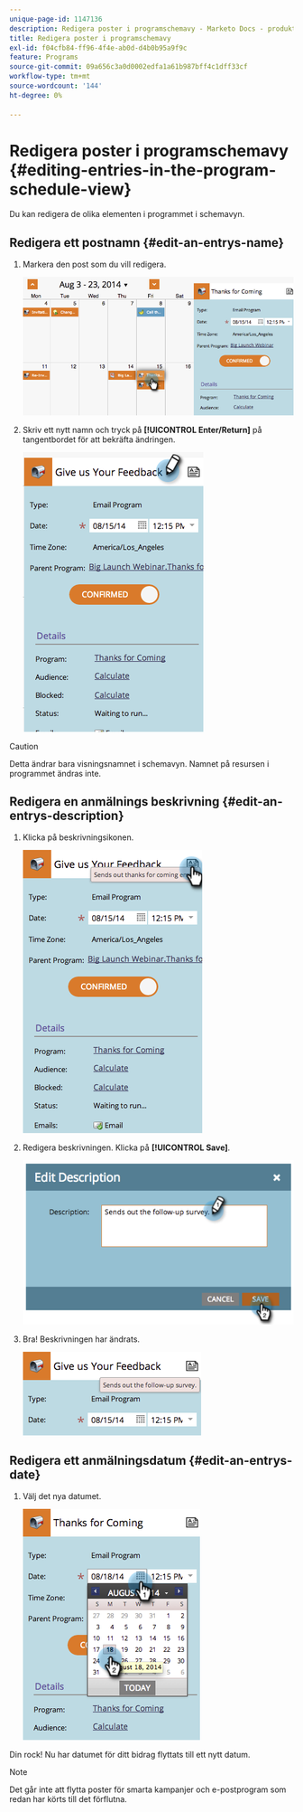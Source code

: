 ```yaml
---
unique-page-id: 1147136
description: Redigera poster i programschemavy - Marketo Docs - produktdokumentation
title: Redigera poster i programschemavy
exl-id: f04cfb84-ff96-4f4e-ab0d-d4b0b95a9f9c
feature: Programs
source-git-commit: 09a656c3a0d0002edfa1a61b987bff4c1dff33cf
workflow-type: tm+mt
source-wordcount: '144'
ht-degree: 0%

---
```


# Redigera poster i programschemavy {#editing-entries-in-the-program-schedule-view}

Du kan redigera de olika elementen i programmet i schemavyn.

## Redigera ett postnamn {#edit-an-entrys-name}

1. Markera den post som du vill redigera.

   ![](assets/image2014-9-18-18-3a1-3a36.png)

1. Skriv ett nytt namn och tryck på **[!UICONTROL Enter/Return]** på tangentbordet för att bekräfta ändringen.

   ![](assets/image2014-9-18-18-3a1-3a53.png)

>[!CAUTION]
>
>Detta ändrar bara visningsnamnet i schemavyn. Namnet på resursen i programmet ändras inte.

## Redigera en anmälnings beskrivning {#edit-an-entrys-description}

1. Klicka på beskrivningsikonen.

   ![](assets/image2014-9-18-18-3a3-3a7.png)

1. Redigera beskrivningen. Klicka på **[!UICONTROL Save]**.

   ![](assets/image2014-9-18-18-3a3-3a22.png)

1. Bra! Beskrivningen har ändrats.

   ![](assets/image2014-9-18-18-3a3-3a48.png)

## Redigera ett anmälningsdatum {#edit-an-entrys-date}

1. Välj det nya datumet.

   ![](assets/image2014-9-18-18-3a4-3a39.png)

Din rock! Nu har datumet för ditt bidrag flyttats till ett nytt datum.

>[!NOTE]
>
> Det går inte att flytta poster för smarta kampanjer och e-postprogram som redan har körts till det förflutna.
